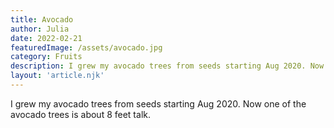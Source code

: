 ```yaml
---
title: Avocado
author: Julia
date: 2022-02-21
featuredImage: /assets/avocado.jpg
category: Fruits
description: I grew my avocado trees from seeds starting Aug 2020. Now one of the avocado trees is about 8 feet talk.
layout: 'article.njk'
---
```


I grew my avocado trees from seeds starting Aug 2020. Now one of the avocado trees is about 8 feet talk.